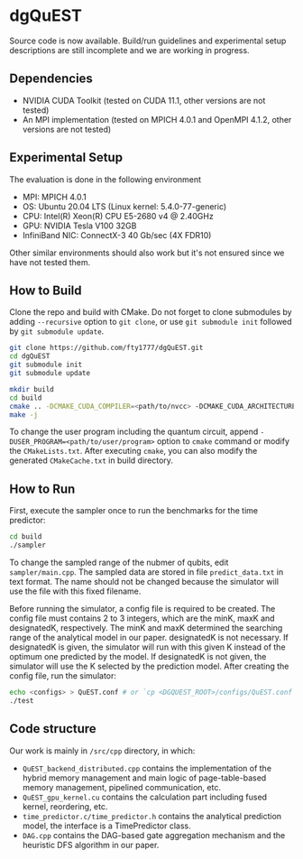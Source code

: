 # dgQuEST

Source code is now available. Build/run guidelines and experimental setup descriptions are still incomplete and we are working in progress.
## Dependencies

- NVIDIA CUDA Toolkit (tested on CUDA 11.1, other versions are not tested)
- An MPI implementation (tested on MPICH 4.0.1 and OpenMPI 4.1.2, other versions are not tested)

## Experimental Setup

The evaluation is done in the following environment
- MPI: MPICH 4.0.1
- OS: Ubuntu 20.04 LTS (Linux kernel: 5.4.0-77-generic)
- CPU: Intel(R) Xeon(R) CPU E5-2680 v4 @ 2.40GHz
- GPU: NVIDIA Tesla V100 32GB
- InfiniBand NIC: ConnectX-3 40 Gb/sec (4X FDR10)

Other similar environments should also work but it's not ensured since we have not tested them.

## How to Build

Clone the repo and build with CMake. Do not forget to clone submodules by adding `--recursive` option to `git clone`, or use `git submodule init` followed by `git submodule update`.

```bash
git clone https://github.com/fty1777/dgQuEST.git
cd dgQuEST
git submodule init
git submodule update

mkdir build
cd build
cmake .. -DCMAKE_CUDA_COMPILER=<path/to/nvcc> -DCMAKE_CUDA_ARCHITECTURES=<arch, e.g. 70 for V100>
make -j
```

To change the user program including the quantum circuit, append `-DUSER_PROGRAM=<path/to/user/program>` option to `cmake` command or modify the `CMakeLists.txt`. After executing `cmake`, you can also modify the generated `CMakeCache.txt` in build directory.

## How to Run

First, execute the sampler once to run the benchmarks for the time predictor:

```bash
cd build
./sampler
```

To change the sampled range of the nubmer of qubits, edit `sampler/main.cpp`. The sampled data are stored in file `predict_data.txt` in text format. The name should not be changed because the simulator will use the file with this fixed filename.

Before running the simulator, a config file is required to be created. The config file must contains 2 to 3 integers, which are the minK, maxK and designatedK, respectively. The minK and maxK determined the searching range of the analytical model in our paper. designatedK is not necessary. If designatedK is given, the simulator will run with this given K instead of the optimum one predicted by the model. If designatedK is not given, the simulator will use the K selected by the prediction model. After creating the config file, run the simulator:

```bash
echo <configs> > QuEST.conf # or `cp <DGQUEST_ROOT>/configs/QuEST.conf .` to create the file
./test
```

## Code structure

Our work is mainly in `/src/cpp` directory, in which:

- `QuEST_backend_distributed.cpp` contains the implementation of the hybrid memory management and main logic of page-table-based memory management, pipelined communication, etc. 
- `QuEST_gpu_kernel.cu` contains the calculation part including fused kernel, reordering, etc.
- `time_predictor.c/time_predictor.h` contains the analytical prediction model, the interface is a TimePredictor class.
- `DAG.cpp` contains the DAG-based gate aggregation mechanism and the heuristic DFS algorithm in our paper.
